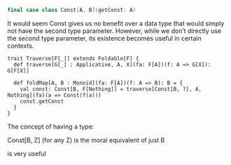 ```scala
final case class Const[A, B](getConst: A)
```

It would seem Const gives us no benefit over a data type that would simply not have the second type parameter.
However, while we don’t directly use the second type parameter, its existence becomes useful in certain contexts.

```
trait Traverse[F[_]] extends Foldable[F] {
  def traverse[G[_] : Applicative, A, X](fa: F[A])(f: A => G[X]): G[F[X]]

  def foldMap[A, B : Monoid](fa: F[A])(f: A => B): B = {
    val const: Const[B, F[Nothing]] = traverse[Const[B, ?], A, Nothing](fa)(a => Const(f(a)))
    const.getConst
  }
}
```

The concept of having a type:

Const[B, Z] (for any Z) is the moral equivalent of just B

is very useful
